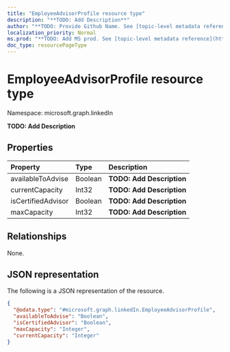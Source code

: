 ```yaml
---
title: "EmployeeAdvisorProfile resource type"
description: "**TODO: Add Description**"
author: "**TODO: Provide Github Name. See [topic-level metadata reference](https://msgo.azurewebsites.net/add/document/guidelines/metadata.html#topic-level-metadata)**"
localization_priority: Normal
ms.prod: "**TODO: Add MS prod. See [topic-level metadata reference](https://msgo.azurewebsites.net/add/document/guidelines/metadata.html#topic-level-metadata)**"
doc_type: resourcePageType
---
```


# EmployeeAdvisorProfile resource type

Namespace: microsoft.graph.linkedIn

**TODO: Add Description**

## Properties
|Property|Type|Description|
|:---|:---|:---|
|availableToAdvise|Boolean|**TODO: Add Description**|
|currentCapacity|Int32|**TODO: Add Description**|
|isCertifiedAdvisor|Boolean|**TODO: Add Description**|
|maxCapacity|Int32|**TODO: Add Description**|

## Relationships
None.

## JSON representation
The following is a JSON representation of the resource.
<!-- {
  "blockType": "resource",
  "@odata.type": "microsoft.graph.linkedIn.EmployeeAdvisorProfile"
}
-->
``` json
{
  "@odata.type": "#microsoft.graph.linkedIn.EmployeeAdvisorProfile",
  "availableToAdvise": "Boolean",
  "isCertifiedAdvisor": "Boolean",
  "maxCapacity": "Integer",
  "currentCapacity": "Integer"
}
```

